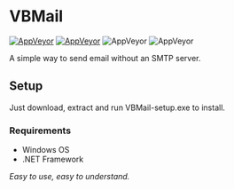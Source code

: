 # VBMail

[![AppVeyor](https://img.shields.io/badge/Licence-MIT-orange)](LICENSE)
[![AppVeyor](https://img.shields.io/badge/Version-v0.1-informational)](https://github.com/gyware/VBMail)
![AppVeyor](https://img.shields.io/badge/Development-In_Progress-lightgreen)
![AppVeyor](https://img.shields.io/badge/Language-VB.NET-red)

A simple way to send email without an SMTP server.

## Setup
Just download, extract and run VBMail-setup.exe to install.

### Requirements
* Windows OS
* .NET Framework

*Easy to use, easy to understand.*
